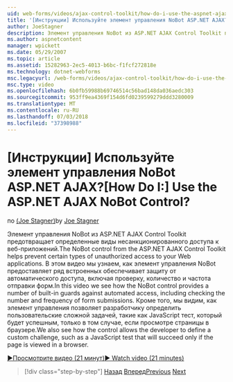 ```yaml
---
uid: web-forms/videos/ajax-control-toolkit/how-do-i-use-the-aspnet-ajax-nobot-control
title: '[Инструкции] Используйте элемент управления NoBot ASP.NET AJAX? | Документы Майкрософт'
author: JoeStagner
description: Элемент управления NoBot из ASP.NET AJAX Control Toolkit предотвращает определенные виды несанкционированного доступа к веб-приложений. В этом видео мы узнаем, как...
ms.author: aspnetcontent
manager: wpickett
ms.date: 05/29/2007
ms.topic: article
ms.assetid: 15282963-2ec5-4013-b6bc-f1fcf272818e
ms.technology: dotnet-webforms
msc.legacyurl: /web-forms/videos/ajax-control-toolkit/how-do-i-use-the-aspnet-ajax-nobot-control
msc.type: video
ms.openlocfilehash: 6b0fb59988b69746514c56bad148da036aedc303
ms.sourcegitcommit: 953ff9ea4369f154d6fd0239599279ddd3280009
ms.translationtype: MT
ms.contentlocale: ru-RU
ms.lasthandoff: 07/03/2018
ms.locfileid: "37398988"
---
```

<a name="how-do-i-use-the-aspnet-ajax-nobot-control"></a><span data-ttu-id="dfa2a-105">[Инструкции] Используйте элемент управления NoBot ASP.NET AJAX?</span><span class="sxs-lookup"><span data-stu-id="dfa2a-105">[How Do I:] Use the ASP.NET AJAX NoBot Control?</span></span>
====================
<span data-ttu-id="dfa2a-106">по [(Joe Stagner)](https://github.com/JoeStagner)</span><span class="sxs-lookup"><span data-stu-id="dfa2a-106">by [Joe Stagner](https://github.com/JoeStagner)</span></span>

<span data-ttu-id="dfa2a-107">Элемент управления NoBot из ASP.NET AJAX Control Toolkit предотвращает определенные виды несанкционированного доступа к веб-приложений.</span><span class="sxs-lookup"><span data-stu-id="dfa2a-107">The NoBot control from the ASP.NET AJAX Control Toolkit helps prevent certain types of unauthorized access to your Web applications.</span></span> <span data-ttu-id="dfa2a-108">В этом видео мы узнаем, как элемент управления NoBot предоставляет ряд встроенных обеспечивает защиту от автоматического доступа, включая проверку, количество и частота отправки форм.</span><span class="sxs-lookup"><span data-stu-id="dfa2a-108">In this video we see how the NoBot control provides a number of built-in guards against automated access, including checking the number and frequency of form submissions.</span></span> <span data-ttu-id="dfa2a-109">Кроме того, мы видим, как элемент управления позволяет разработчику определить пользовательские сложной задачей, такие как JavaScript тест, который будет успешным, только в том случае, если просмотре страницы в браузере.</span><span class="sxs-lookup"><span data-stu-id="dfa2a-109">We also see how the control allows the developer to define a custom challenge, such as a JavaScript test that will succeed only if the page is viewed in a browser.</span></span>

[<span data-ttu-id="dfa2a-110">&#9654;Просмотрите видео (21 минут)</span><span class="sxs-lookup"><span data-stu-id="dfa2a-110">&#9654; Watch video (21 minutes)</span></span>](https://channel9.msdn.com/Blogs/ASP-NET-Site-Videos/how-do-i-use-the-aspnet-ajax-nobot-control)

> [!div class="step-by-step"]
> <span data-ttu-id="dfa2a-111">[Назад](how-do-i-use-the-aspnet-ajax-mutuallyexclusive-checkbox-extender.md)
> [Вперед](how-do-i-use-the-aspnet-ajax-listsearch-extender.md)</span><span class="sxs-lookup"><span data-stu-id="dfa2a-111">[Previous](how-do-i-use-the-aspnet-ajax-mutuallyexclusive-checkbox-extender.md)
[Next](how-do-i-use-the-aspnet-ajax-listsearch-extender.md)</span></span>
